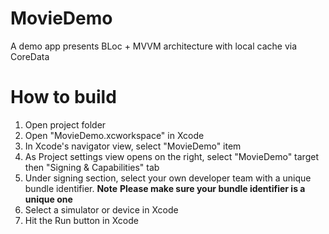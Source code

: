 # MovieDemo
A demo app presents BLoc + MVVM architecture with local cache via CoreData

# How to build
1. Open project folder
2. Open "MovieDemo.xcworkspace" in Xcode
3. In Xcode's navigator view, select "MovieDemo" item 
4. As Project settings view opens on the right, select "MovieDemo" target then "Signing & Capabilities" tab
5. Under signing section, select your own developer team with a unique bundle identifier.
**Note**
**Please make sure your bundle identifier is a unique one**
6. Select a simulator or device in Xcode
7. Hit the Run button in Xcode

